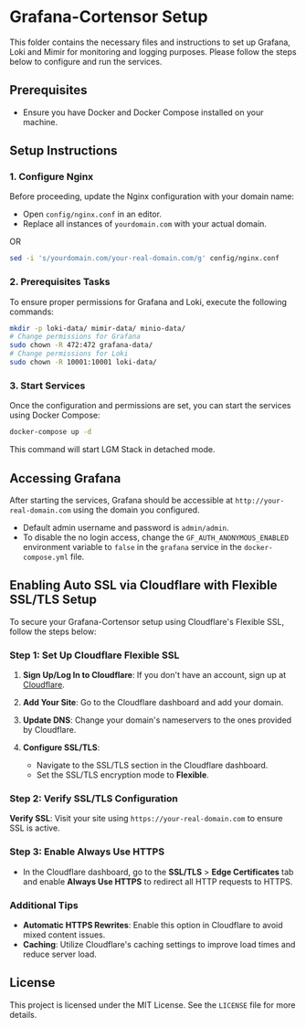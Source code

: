 # Grafana-Cortensor Setup

This folder contains the necessary files and instructions to set up Grafana, Loki and Mimir for monitoring and logging purposes. Please follow the steps below to configure and run the services.

## Prerequisites

- Ensure you have Docker and Docker Compose installed on your machine.

## Setup Instructions

### 1. Configure Nginx

Before proceeding, update the Nginx configuration with your domain name:

- Open `config/nginx.conf` in an editor.
- Replace all instances of `yourdomain.com` with your actual domain.

OR

```bash
sed -i 's/yourdomain.com/your-real-domain.com/g' config/nginx.conf
```

### 2. Prerequisites Tasks

To ensure proper permissions for Grafana and Loki, execute the following commands:

```bash
mkdir -p loki-data/ mimir-data/ minio-data/
# Change permissions for Grafana
sudo chown -R 472:472 grafana-data/
# Change permissions for Loki
sudo chown -R 10001:10001 loki-data/
```

### 3. Start Services

Once the configuration and permissions are set, you can start the services using Docker Compose:

```bash
docker-compose up -d
```

This command will start LGM Stack in detached mode.

## Accessing Grafana

After starting the services, Grafana should be accessible at `http://your-real-domain.com` using the domain you configured.

* Default admin username and password is `admin/admin`.
* To disable the no login access, change the `GF_AUTH_ANONYMOUS_ENABLED` environment variable to `false` in the `grafana` service in the `docker-compose.yml` file.

## Enabling Auto SSL via Cloudflare with Flexible SSL/TLS Setup

To secure your Grafana-Cortensor setup using Cloudflare's Flexible SSL, follow the steps below:

### Step 1: Set Up Cloudflare Flexible SSL

1. **Sign Up/Log In to Cloudflare**: If you don't have an account, sign up at [Cloudflare](https://www.cloudflare.com/).

2. **Add Your Site**: Go to the Cloudflare dashboard and add your domain.

3. **Update DNS**: Change your domain's nameservers to the ones provided by Cloudflare.

4. **Configure SSL/TLS**:
   - Navigate to the SSL/TLS section in the Cloudflare dashboard.
   - Set the SSL/TLS encryption mode to **Flexible**.

### Step 2: Verify SSL/TLS Configuration

**Verify SSL**: Visit your site using `https://your-real-domain.com` to ensure SSL is active.

### Step 3: Enable Always Use HTTPS

- In the Cloudflare dashboard, go to the **SSL/TLS** > **Edge Certificates** tab and enable **Always Use HTTPS** to redirect all HTTP requests to HTTPS.

### Additional Tips

- **Automatic HTTPS Rewrites**: Enable this option in Cloudflare to avoid mixed content issues.
- **Caching**: Utilize Cloudflare's caching settings to improve load times and reduce server load.

## License

This project is licensed under the MIT License. See the `LICENSE` file for more details.
